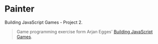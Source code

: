 Painter
=======
Building JavaScript Games - Project 2.

>Game programming exercise form Arjan Egges' [Building JavaScript Games](http://www.apress.com/us/book/9781430265382).

